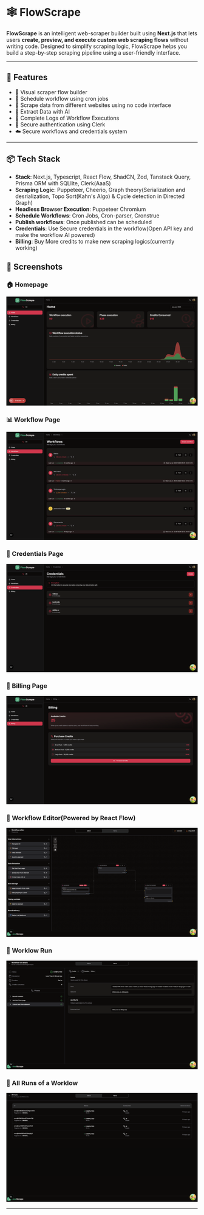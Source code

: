 # 🕸️ FlowScrape

**FlowScrape** is an intelligent web-scraper builder built using **Next.js** that lets users **create, preview, and execute custom web scraping flows** without writing code. Designed to simplify scraping logic, FlowScrape helps you build a step-by-step scraping pipeline using a user-friendly interface.

---

## 🚀 Features

- 🔧 Visual scraper flow builder
- 🔧 Schedule workflow using cron jobs
- 📄 Scrape data from different websites using no code interface
- 💾 Extract Data with AI
- 🧪 Complete Logs of Workflow Executions
- 🔐 Secure authentication using Clerk
- ☁️ Secure workflows and credentials system

---

## 📦 Tech Stack

- **Stack**: Next.js, Typescript, React Flow, ShadCN, Zod, Tanstack Query, Prisma ORM with SQLlite, Clerk(AaaS)
- **Scraping Logic**: Puppeteer, Cheerio, Graph theory(Serialization and desrialization, Topo Sort(Kahn's Algo) & Cycle detection in Directed Graph)
- **Headless Browser Execution**: Puppeteer Chromium
- **Schedule Workflows**: Cron Jobs, Cron-parser, Cronstrue
- **Publish workflows**: Once published can be scheduled
- **Credentials**: Use Secure credentials in the workflow(Open API key and make the workflow AI powered)
- **Billing**: Buy More credits to make new scraping logics(currently working)

## 📸 Screenshots

### 🏠 Homepage
![Homepage](./home_.png)

### 📊 Workflow Page
![Dashboard](./workflow_page.png)

### 🎥 Credentials Page
![Credentials Page](./credentials_.png)

### 🪭 Billing Page
![Billing Page](./billing_.png)

### 👀 Workflow Editor(Powered by React Flow)
![Workflow editor](./workflow_editor.png)

### 👟 Worklow Run
![Workflow run](./workflow_run.png)

### 🕺 All Runs of a Worklow 
![Live Class](./all_runs.png)




---

